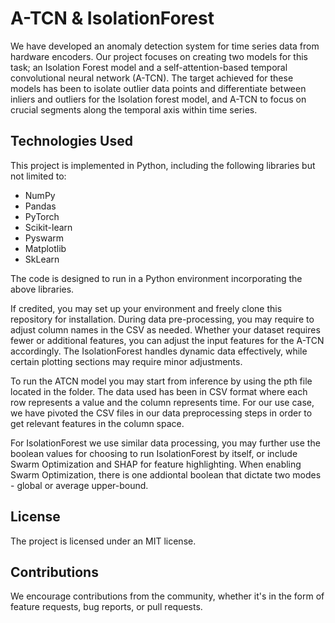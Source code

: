 # A-TCN & IsolationForest

We have developed an anomaly detection system for time series data from hardware encoders. Our project focuses on creating two models for this task; an Isolation Forest model and a self-attention-based temporal convolutional neural network (A-TCN). 
The target achieved for these models has been to isolate outlier data points and differentiate between inliers and outliers for the Isolation forest model, and A-TCN to focus on crucial segments along the temporal axis within time series.

## Technologies Used
This project is implemented in Python, including the following libraries but not limited to:
- NumPy
- Pandas
- PyTorch
- Scikit-learn
- Pyswarm
- Matplotlib
- SkLearn

The code is designed to run in a Python environment incorporating the above libraries.

If credited, you may set up your environment and freely clone this repository for installation. During data pre-processing, you may require to adjust column names in the CSV as needed. 
Whether your dataset requires fewer or additional features, you can adjust the input features for the A-TCN accordingly. 
The IsolationForest handles dynamic data effectively, while certain plotting sections may require minor adjustments.

To run the ATCN model you may start from inference by using the pth file located in the folder. The data used has been in CSV format where each row represents a value and the column represents time. 
For our use case, we have pivoted the CSV files in our data preprocessing steps in order to get relevant features in the column space.    

For IsolationForest we use similar data processing, you may further use the boolean values for choosing to run IsolationForest by itself, or include Swarm Optimization and SHAP for feature highlighting.
When enabling Swarm Optimization, there is one addiontal boolean that dictate two modes - global or average upper-bound.

## License
The project is licensed under an MIT license. 

## Contributions
We encourage contributions from the community, whether it's in the form of feature requests, bug reports, or pull requests.
